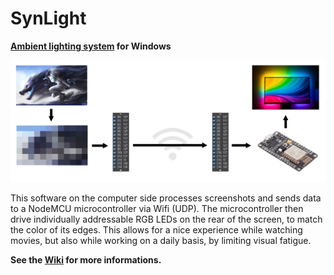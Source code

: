# SynLight

**[Ambient lighting system](https://en.wikipedia.org/wiki/Ambilight) for Windows**

![](https://raw.githubusercontent.com/Synless/SynLight/master/SynLight/Images/demo.png)



This software on the computer side processes screenshots and sends data to a NodeMCU microcontroller via Wifi (UDP). The microcontroller then drive individually addressable RGB LEDs on the rear of the screen, to match the color of its edges. This allows for a nice experience while watching movies, but also while working on a daily basis, by limiting visual fatigue.

**See the [Wiki](https://github.com/Synless/SynLight/wiki) for more informations.**
